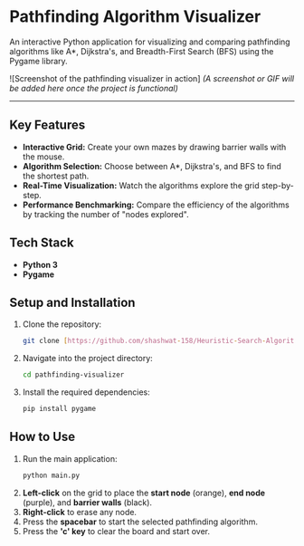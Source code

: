 # Pathfinding Algorithm Visualizer

An interactive Python application for visualizing and comparing pathfinding algorithms like A*, Dijkstra's, and Breadth-First Search (BFS) using the Pygame library.

![Screenshot of the pathfinding visualizer in action]
*(A screenshot or GIF will be added here once the project is functional)*

---

## Key Features

- **Interactive Grid:** Create your own mazes by drawing barrier walls with the mouse.
- **Algorithm Selection:** Choose between A*, Dijkstra's, and BFS to find the shortest path.
- **Real-Time Visualization:** Watch the algorithms explore the grid step-by-step.
- **Performance Benchmarking:** Compare the efficiency of the algorithms by tracking the number of "nodes explored".

## Tech Stack

- **Python 3**
- **Pygame**

## Setup and Installation

1.  Clone the repository:
    ```bash
    git clone [https://github.com/shashwat-158/Heuristic-Search-Algorithm-Analysis-Platform.git](https://github.com/shashwat-158/Heuristic-Search-Algorithm-Analysis-Platform.git)
    ```
2.  Navigate into the project directory:
    ```bash
    cd pathfinding-visualizer
    ```
3.  Install the required dependencies:
    ```bash
    pip install pygame
    ```

## How to Use

1.  Run the main application:
    ```bash
    python main.py
    ```
2.  **Left-click** on the grid to place the **start node** (orange), **end node** (purple), and **barrier walls** (black).
3.  **Right-click** to erase any node.
4.  Press the **spacebar** to start the selected pathfinding algorithm.
5.  Press the **'c' key** to clear the board and start over.